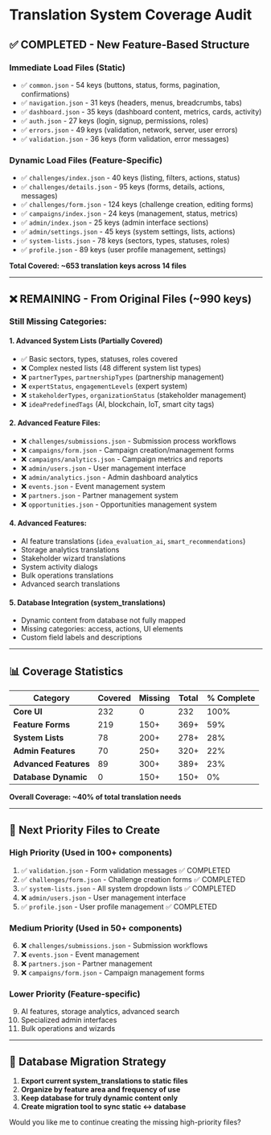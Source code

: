 # Translation System Coverage Audit

## ✅ **COMPLETED - New Feature-Based Structure**

### **Immediate Load Files (Static)**
- ✅ `common.json` - 54 keys (buttons, status, forms, pagination, confirmations)
- ✅ `navigation.json` - 31 keys (headers, menus, breadcrumbs, tabs)
- ✅ `dashboard.json` - 35 keys (dashboard content, metrics, cards, activity)
- ✅ `auth.json` - 27 keys (login, signup, permissions, roles)
- ✅ `errors.json` - 49 keys (validation, network, server, user errors)
- ✅ `validation.json` - 36 keys (form validation, error messages)

### **Dynamic Load Files (Feature-Specific)**
- ✅ `challenges/index.json` - 40 keys (listing, filters, actions, status)
- ✅ `challenges/details.json` - 95 keys (forms, details, actions, messages)
- ✅ `challenges/form.json` - 124 keys (challenge creation, editing forms)
- ✅ `campaigns/index.json` - 24 keys (management, status, metrics)
- ✅ `admin/index.json` - 25 keys (admin interface sections)
- ✅ `admin/settings.json` - 45 keys (system settings, lists, actions)
- ✅ `system-lists.json` - 78 keys (sectors, types, statuses, roles)
- ✅ `profile.json` - 89 keys (user profile management, settings)

**Total Covered: ~653 translation keys across 14 files**

---

## ❌ **REMAINING - From Original Files (~990 keys)**

### **Still Missing Categories:**

#### **1. Advanced System Lists (Partially Covered)**
- ✅ Basic sectors, types, statuses, roles covered
- ❌ Complex nested lists (48 different system list types)
- ❌ `partnerTypes`, `partnershipTypes` (partnership management)
- ❌ `expertStatus`, `engagementLevels` (expert system)
- ❌ `stakeholderTypes`, `organizationStatus` (stakeholder management)
- ❌ `ideaPredefinedTags` (AI, blockchain, IoT, smart city tags)

#### **2. Advanced Feature Files:**
- ❌ `challenges/submissions.json` - Submission process workflows
- ❌ `campaigns/form.json` - Campaign creation/management forms
- ❌ `campaigns/analytics.json` - Campaign metrics and reports
- ❌ `admin/users.json` - User management interface
- ❌ `admin/analytics.json` - Admin dashboard analytics
- ❌ `events.json` - Event management system
- ❌ `partners.json` - Partner management system
- ❌ `opportunities.json` - Opportunities management system

#### **4. Advanced Features:**
- AI feature translations (`idea_evaluation_ai`, `smart_recommendations`)
- Storage analytics translations
- Stakeholder wizard translations
- System activity dialogs
- Bulk operations translations
- Advanced search translations

#### **5. Database Integration (system_translations)**
- Dynamic content from database not fully mapped
- Missing categories: access, actions, UI elements
- Custom field labels and descriptions

---

## 📊 **Coverage Statistics**

| Category | Covered | Missing | Total | % Complete |
|----------|---------|---------|-------|------------|
| **Core UI** | 232 | 0 | 232 | 100% |
| **Feature Forms** | 219 | 150+ | 369+ | 59% |
| **System Lists** | 78 | 200+ | 278+ | 28% |
| **Admin Features** | 70 | 250+ | 320+ | 22% |
| **Advanced Features** | 89 | 300+ | 389+ | 23% |
| **Database Dynamic** | 0 | 150+ | 150+ | 0% |

**Overall Coverage: ~40% of total translation needs**

---

## 🎯 **Next Priority Files to Create**

### **High Priority (Used in 100+ components)**
1. ✅ `validation.json` - Form validation messages ✅ COMPLETED
2. ✅ `challenges/form.json` - Challenge creation forms ✅ COMPLETED
3. ✅ `system-lists.json` - All system dropdown lists ✅ COMPLETED  
4. ❌ `admin/users.json` - User management interface
5. ✅ `profile.json` - User profile management ✅ COMPLETED

### **Medium Priority (Used in 50+ components)**
6. ❌ `challenges/submissions.json` - Submission workflows
7. ❌ `events.json` - Event management
8. ❌ `partners.json` - Partner management
9. ❌ `campaigns/form.json` - Campaign management forms

### **Lower Priority (Feature-specific)**
9. AI features, storage analytics, advanced search
10. Specialized admin interfaces
11. Bulk operations and wizards

---

## 🔧 **Database Migration Strategy**

1. **Export current system_translations to static files**
2. **Organize by feature area and frequency of use**
3. **Keep database for truly dynamic content only**
4. **Create migration tool to sync static ↔ database**

Would you like me to continue creating the missing high-priority files?